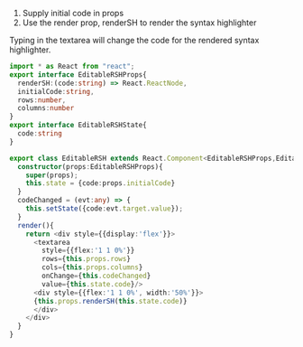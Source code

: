 1) Supply initial code in props
2) Use the render prop, renderSH to render the syntax highlighter

Typing in the textarea will change the code for the rendered syntax highlighter.

```typescript
import * as React from "react";
export interface EditableRSHProps{
  renderSH:(code:string) => React.ReactNode,
  initialCode:string,
  rows:number,
  columns:number
}
export interface EditableRSHState{
  code:string
}

export class EditableRSH extends React.Component<EditableRSHProps,EditableRSHState>{
  constructor(props:EditableRSHProps){
    super(props);
    this.state = {code:props.initialCode}
  }
  codeChanged = (evt:any) => {
    this.setState({code:evt.target.value});
  }
  render(){
    return <div style={{display:'flex'}}>
      <textarea 
        style={{flex:'1 1 0%'}} 
        rows={this.props.rows} 
        cols={this.props.columns} 
        onChange={this.codeChanged} 
        value={this.state.code}/>
      <div style={{flex:'1 1 0%', width:'50%'}}>
      {this.props.renderSH(this.state.code)}
      </div>
    </div>
  }
}
```